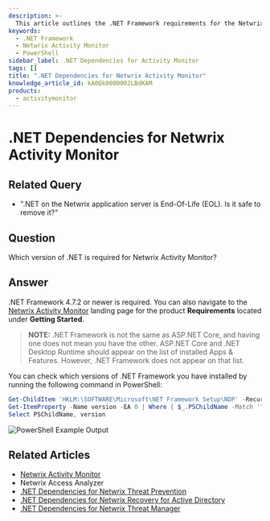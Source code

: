 ```yaml
---
description: >-
  This article outlines the .NET Framework requirements for the Netwrix Activity Monitor and provides guidance on checking installed versions.
keywords:
  - .NET Framework
  - Netwrix Activity Monitor
  - PowerShell
sidebar_label: .NET Dependencies for Activity Monitor
tags: []
title: ".NET Dependencies for Netwrix Activity Monitor"
knowledge_article_id: kA0Qk0000002LBdKAM
products:
  - activitymonitor
---
```


# .NET Dependencies for Netwrix Activity Monitor

## Related Query

- ".NET on the Netwrix application server is End-Of-Life (EOL). Is it safe to remove it?"

## Question

Which version of .NET is required for Netwrix Activity Monitor?

## Answer

.NET Framework 4.7.2 or newer is required. You can also navigate to the [Netwrix Activity Monitor](/docs/activitymonitor/8.0/index) landing page for the product **Requirements** located under **Getting Started**.

> **NOTE:** .NET Framework is not the same as ASP.NET Core, and having one does not mean you have the other. ASP.NET Core and .NET Desktop Runtime should appear on the list of installed Apps & Features. However, .NET Framework does not appear on that list.

You can check which versions of .NET Framework you have installed by running the following command in PowerShell:

```powershell
Get-ChildItem 'HKLM:\SOFTWARE\Microsoft\NET Framework Setup\NDP' -Recurse | 
Get-ItemProperty -Name version -EA 0 | Where { $_.PSChildName -Match '^(?!S)\p{L}'} | 
Select PSChildName, version
```

![PowerShell Example Output](https://nwxcorp.file.force.com/servlet/rtaImage?eid=ka0Qk000000E7Hl&feoid=00N0g000004CA0p&refid=0EMQk00000BprDf)

## Related Articles

- [Netwrix Activity Monitor](/docs/activitymonitor/8.0/index)
- Netwrix Access Analyzer
- [.NET Dependencies for Netwrix Threat Prevention](https://docs.netwrix.com/docs/kb/activitymonitor/net_dependencies_for_netwrix_threat_prevention)
- [.NET Dependencies for Netwrix Recovery for Active Directory](https://docs.netwrix.com/docs/kb/activitymonitor/net_dependencies_for_netwrix_recovery_for_active_directory)
- [.NET Dependencies for Netwrix Threat Manager](https://docs.netwrix.com/docs/kb/activitymonitor/net_dependencies_for_netwrix_threat_manager)